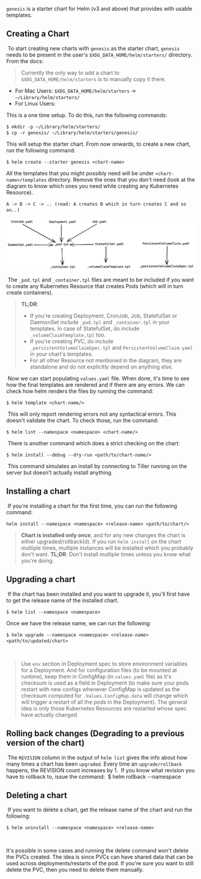 `genesis` is a starter chart for Helm (v3 and above) that provides with usable templates.

## Creating a Chart
​
To start creating new charts with `genesis` as the starter chart, `genesis` needs to 
be present in the user's `$XDG_DATA_HOME/helm/starters/` directory. From the docs:

> Currently the only way to add a chart to `$XDG_DATA_HOME/helm/starters` is to
manually copy it there.

- For Mac Users: `$XDG_DATA_HOME/helm/starters` -> `~/Library/helm/starters/`
- For Linux Users: 

This is a one time 
setup. To do this, run the following commands:
​

    $ mkdir -p ~/Library/helm/starters/
    $ cp -r genesis/ ~/Library/helm/starters/genesis/

This will setup the starter chart. From now onwards, to create a new chart, run the 
following command:

    $ helm create --starter genesis <chart-name>

All the templates that you might possibly need will be under `<chart-name>/templates` 
directory. Remove the ones that you don't need (look at the diagram to know which ones 
you need while creating any Kubernetes Resource). 
​
```
A -> B -> C -> .. (read: A creates B which in turn creates C and so on..)
```

![Dependency Diagram](images/dependency_diagram.png)

​​
The `_pod.tpl` and `_container.tpl` files are meant to be included if you want to 
create any Kubernetes Resource that creates Pods (which will in turn create 
containers).
​
> **TL;DR**: 
>   - If you're creating Deployment, CronJob, Job, StatefulSet or DaemonSet include 
`_pod.tpl` and `_container.tpl` in your templates. In case of StatefulSet, do include 
`_volumeClaimTemplate.tpl` too.
>   - If you're creating PVC, do include 
`_persistentVolumeClaimSpec.tpl` and `PersistentVolumeClaim.yaml` in your chart's 
templates.
>   - For all other Resource not mentioned in the diagram, they are standalone 
and do not explicitly depend on anything else.

​
Now we can start populating `values.yaml` file. When done, it's time to see how 
the final templates are rendered and if there are any errors. We can check how 
helm renders the files by running the command:​

    $ helm template <chart-name/>
​
This will only report rendering errors not any syntactical errors. This doesn't validate 
the chart. To check those, run the command:

    $ helm lint --namespace <namespace> <chart-name/>
​
There is another command which does a strict checking on the chart:

    $ helm install --debug --dry-run <path/to/chart-name/>
​
This command simulates an install by connecting to Tiller running on the server but doesn't 
actually install anything.
​
## Installing a chart
​
If you're installing a chart for the first time, you can run the following command:

    helm install --namespace <namespace> <release-name> <path/to/chart/>

> **Chart is installed only once**, and for any new changes the chart is either 
upgraded/rollback(d). If you run `helm install` on the chart multiple times, 
multiple instances will be installed which you probably don't want. **TL;DR**: Don't 
install multiple times unless you know what you're doing.
​
## Upgrading a chart
​
If the chart has been installed and you want to upgrade it, you'll first have to get the 
release name of the installed chart.

    $ helm list --namespace <namespace>

​Once we have the release name, we can run the following:

    $ helm upgrade --namespace <namespace> <release-name> <path/to/updated/chart>
​
> Use `env` section in Deployment spec to store environment variables 
for a Deployment. And for configuration files (to be mounted at runtime), 
keep them in ConfigMap (in `values.yaml` file) as it's checksum is 
used as a field in Deployment (to make sure your pods restart with new configs 
whenever ConfigMap is updated as the checksum computed 
for `.Values.ConfigMap.data` will change which will trigger a restart of 
all the pods in the Deployment). The general idea is only those Kubernetes 
Resources are restarted whose spec have actually changed
​
## Rolling back changes (Degrading to a previous version of the chart)
​
The `REVISION` column in the output of `helm list` gives the info about 
how many times a chart has been `upgraded`. Every time an `upgrade/rollback` 
happens, the REVISION count increases by 1.
​
If you know what revision you have to rollback to, issue the command:
​
    $ helm rollback --namespace <namespace> <release-name> <revision-no>
​
## Deleting a chart
​
If you want to delete a chart, get the release name of the chart and run the following:
​

    $ helm uninstall --namespace <namespace> <release-name>
​

It's possible in some cases and running the delete command won't delete the PVCs 
created. The idea is since PVCs can have shared data that can be used across 
deployments/restarts of the pod. If you're sure you want to still delete the PVC, then
you need to delete them manually.
